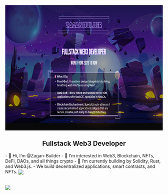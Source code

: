<picture>
<img align="center" src="assets/banner.png" alt="Banner Karas" height="400px" width="100%" />
</picture>
<h2 align="center">Fullstack Web3 Developer</h3>
- 👋 Hi, I’m @Zagan-Builder
- 👀 I’m interested in Web3, Blockchain, NFTs, DeFi, DAOs, and all things crypto
- 🌱 I’m currently building by Solidity, Rust, and Web3.js.
- We build decentralized applications, smart contracts, and NFTs.
<img align="center" src="https://github-readme-stats.vercel.app/api?username=Zagan-Builder&show_icons=true&theme=transparent" />

## ![](https://quotes-github-readme.vercel.app/api?type=horizontal&theme=dark)